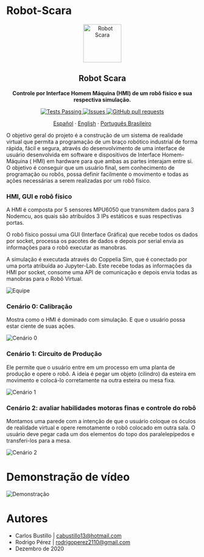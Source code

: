 # Robot-Scara

<p align="center">
 <img width="100px" src="https://github.com/cabustillo13/Robot-Scara/blob/main/Recursos/robot.svg" align="center" alt="Robot Scara" />
 <h2 align="center">Robot Scara</h2>
 <p align="center"><b>Controle por Interface Homem Máquina (HMI) de um robô físico e sua respectiva simulação.</b></p>

</p>
  <p align="center">
    <a href="https://github.com/cabustillo13/Robot-Scara/actions/new">
      <img alt="Tests Passing" src="https://github.com/anuraghazra/github-readme-stats/workflows/Test/badge.svg" />
    </a>
        <a href="https://github.com/cabustillo13/Robot-Scara/issues">
      <img alt="Issues" src="https://img.shields.io/github/issues/cabustillo13/Robot-Scara?color=0088ff" />
    </a>
    <a href="https://github.com/cabustillo13/Robot-Scara/pulls">
      <img alt="GitHub pull requests" src="https://img.shields.io/github/issues-pr/cabustillo13/Robot-Scara?color=0088ff" />
    </a>
    <br />
    <p align="center">
    <a href="https://github.com/cabustillo13/Robot-Scara/blob/master/README.md">Español</a>
    ·
    <a href="https://github.com/cabustillo13/Robot-Scara/blob/main/Traducciones/English.md">English</a>
    ·
    <a href="https://github.com/cabustillo13/Robot-Scara/blob/main/Traducciones/Portugu%C3%AAs%20Brasileiro.md">Português Brasileiro</a>
  </p>
</p>

O objetivo geral do projeto é a construção de um sistema de realidade virtual que permita a programação de um braço robótico industrial de forma rápida, fácil e segura, através do desenvolvimento de uma interface de usuário desenvolvida em software e dispositivos de Interface Homem-Máquina ( HMI) em hardware para que ambas as partes interajam entre si. O objetivo é conseguir que um usuário final, sem conhecimento de programação ou robôs, possa definir facilmente o movimento e todas as ações necessárias a serem realizadas por um robô físico.

### HMI, GUI e robô físico

A HMI é composta por 5 sensores MPU6050 que transmitem dados para 3 Nodemcu, aos quais são atribuídos 3 IPs estáticos e suas respectivas portas.

O robô físico possui uma GUI (Interface Gráfica) que recebe todos os dados por socket, processa os pacotes de dados e depois por serial envia as informações para o robô executar as manobras.

A simulação é executada através do Coppelia Sim, que é conectado por uma porta atribuída ao Jupyter-Lab. Este recebe todas as informações da HMI por socket, consome uma API de comunicação e depois envia todas as manobras para o Robô Virtual.

![Equipe](https://github.com/cabustillo13/Robot-Scara/blob/main/Recursos/equipo.png)


### Cenário 0: Calibração 

Mostra como o HMI é dominado com simulação. E que o usuário possa estar ciente de suas ações.

![Cenário 0](https://github.com/cabustillo13/Robot-Scara/blob/main/Recursos/escenario0.png)


### Cenário 1: Circuito de Produção

Ele permite que o usuário entre em um processo em uma planta de produção e opere o robô. A ideia é pegar um objeto (cilindro) da esteira em movimento e colocá-lo corretamente na outra esteira ou mesa fixa.

![Cenário 1](https://github.com/cabustillo13/Robot-Scara/blob/main/Recursos/escenario1.png)

### Cenário 2: avaliar habilidades motoras finas e controle do robô

Montamos uma parede com a intenção de que o usuário coloque os óculos de realidade virtual e opere remotamente o robô colocado em outra sala. O usuário deve pegar cada um dos elementos do topo dos paralelepípedos e transferi-los para a mesa.

![Cenário 2](https://github.com/cabustillo13/Robot-Scara/blob/main/Recursos/escenario2.png)

# Demonstração de vídeo

![Demonstração](https://github.com/cabustillo13/Robot-Scara/blob/main/Recursos/videoDemo.gif)

# Autores

- Carlos Bustillo   | cabustillo13@hotmail.com
- Rodrigo Pérez     | rodrigoperez2110@gmail.com
- Dezembro de 2020
